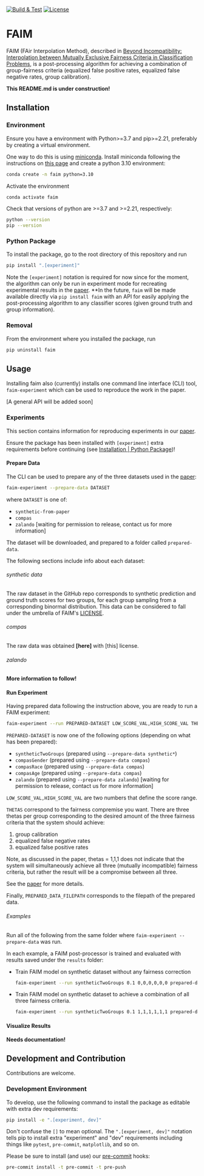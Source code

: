 [![Build & Test](https://github.com/MilkaLichtblau/faim/actions/workflows/python-build-test.yaml/badge.svg)](https://github.com/MilkaLichtblau/faim/actions/workflows/python-build-test.yaml)
[![License](https://img.shields.io/badge/License-Apache_2.0-blue.svg)](https://opensource.org/licenses/Apache-2.0)

# FAIM

FAIM (FAir Interpolation Method), described in
[Beyond Incompatibility: Interpolation between Mutually
Exclusive Fairness Criteria in Classification Problems](https://arxiv.org/abs/2212.00469),
is a post-processing algorithm for achieving a combination of group-fairness criteria
(equalized false positive rates, equalized false negative rates, group calibration).

**This README.md is under construction!**

## Installation

### Environment
Ensure you have a environment with Python>=3.7 and pip>=2.21, preferably by creating a virtual environment.

One way to do this is using [miniconda](https://docs.conda.io/en/latest/miniconda.html).  Install miniconda following
the instructions on [this page](https://docs.conda.io/en/latest/miniconda.html)
and create a python 3.10 environment:

```bash
conda create -n faim python=3.10
```

Activate the environment
```bash
conda activate faim
```

Check that versions of python are >=3.7 and >=2.21, respectively:
```bash
python --version
pip --version
```

### Python Package
To install the package, go to the root directory of this repository and run
```bash
pip install ".[experiment]"
```

Note the `[experiment]` notation is required for now since for the moment, the algorithm can only be run in experiment
mode for recreating experimental results in the [paper](https://arxiv.org/abs/2212.00469).
**In the future, `faim` will be made available directly via `pip install faim` with an API for easily applying the
post-processing algorithm to any classifier scores (given ground truth and group information).

### Removal
From the environment where you installed the package, run
```bash
pip uninstall faim
```

## Usage
Installing faim also (currently) installs one command line interface (CLI) tool, `faim-experiment` which can be
used to reproduce the work in the paper.

[A general API will be added soon]

### Experiments
This section contains information for reproducing experiments in our [paper](https://arxiv.org/abs/2212.00469).

Ensure the package has been installed with `[experiment]` extra requirements before continuing
(see [Installation | Python Package](#python-package))!

#### Prepare Data
The CLI can be used to prepare any of the three datasets used in the [paper](https://arxiv.org/abs/2212.00469):
```bash
faim-experiment --prepare-data DATASET
```
where `DATASET` is one of:
* `synthetic-from-paper`
* `compas`
* `zalando` [waiting for permission to release, contact us for more information]

The dataset will be downloaded, and prepared to a folder called `prepared-data`.

The following sections include info about each dataset:

###### synthetic data
The raw dataset in the GitHub repo corresponds to synthetic prediction and ground truth scores for two groups,
for each group sampling from a corresponding binormal distribution.  This data can be considered to fall under the
umbrella of FAIM's [LICENSE](LICENSE).

###### compas
The raw data was obtained **[here]** with [this] license.

###### zalando
**More information to follow!**

#### Run Experiment

Having prepared data following the instruction above, you are ready to run a FAIM experiment:
```bash
faim-experiment --run PREPARED-DATASET LOW_SCORE_VAL,HIGH_SCORE_VAL THETAS PREPARED_DATA_FILEPATH
```

`PREPARED-DATASET` is now one of the following options (depending on what has been prepared):
* `syntheticTwoGroups` (prepared using `--prepare-data synthetic*`)
* `compasGender` (prepared using `--prepare-data compas`)
* `compasRace` (prepared using `--prepare-data compas`)
* `compasAge` (prepared using `--prepare-data compas`)
* `zalando` (prepared using `--prepare-data zalando`) [waiting for permission to release, contact us for more information]

`LOW_SCORE_VAL,HIGH_SCORE_VAL` are two numbers that define the score range.

`THETAS` correspond to the fairness compremise you want. There are three thetas per group corresponding to the
desired amount of the three fairness criteria that the system should achieve:
1. group calibration
2. equalized false negative rates
3. equalized false positive rates

Note, as discussed in the paper, thetas = 1,1,1 does not indicate that the system will simultaneously achieve all
three (mutually incompatible) fairness criteria, but rather the result will be a compromise between all three.

See the [paper](https://arxiv.org/abs/2212.00469) for more details.

Finally, `PREPARED_DATA_FILEPATH` corresponds to the filepath of the prepared data.

###### Examples
Run all of the following from the same folder where `faim-experiment --prepare-data` was run.

In each example, a FAIM post-processor is trained and evaluated with results saved under the `results` folder:
* Train FAIM model on synthetic dataset without any fairness correction
  ```bash
  faim-experiment --run syntheticTwoGroups 0.1 0,0,0,0,0,0 prepared-data/synthetic/2groups/2022-01-12/dataset.csv
  ```
* Train FAIM model on synthetic dataset to achieve a combination of all three fairness criteria.
  ```bash
  faim-experiment --run syntheticTwoGroups 0.1 1,1,1,1,1,1 prepared-data/synthetic/2groups/2022-01-12/dataset.csv
  ```

#### Visualize Results
**Needs documentation!**

## Development and Contribution
Contributions are welcome.

### Development Environment
To develop, use the following command to install the package as editable with extra dev requirements:
```bash
pip install -e ".[experiment, dev]"
```

Don't confuse the `[]` to mean optional.  The `".[experiment, dev]"` notation tells pip to install extra
"experiment" and "dev" requirements including things like `pytest`, `pre-commit`, `matplotlib`, and so on.

Please be sure to install (and use) our [pre-commit](https://pre-commit.com/) hooks:
```bash
pre-commit install -t pre-commit -t pre-push
```
